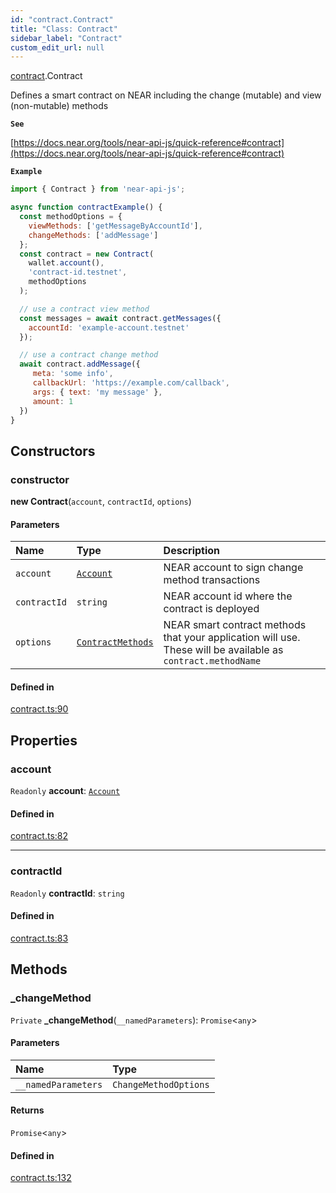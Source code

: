 ```yaml
---
id: "contract.Contract"
title: "Class: Contract"
sidebar_label: "Contract"
custom_edit_url: null
---
```


[contract](../modules/contract.md).Contract

Defines a smart contract on NEAR including the change (mutable) and view (non-mutable) methods

**`See`**

[https://docs.near.org/tools/near-api-js/quick-reference#contract](https://docs.near.org/tools/near-api-js/quick-reference#contract)

**`Example`**

```js
import { Contract } from 'near-api-js';

async function contractExample() {
  const methodOptions = {
    viewMethods: ['getMessageByAccountId'],
    changeMethods: ['addMessage']
  };
  const contract = new Contract(
    wallet.account(),
    'contract-id.testnet',
    methodOptions
  );

  // use a contract view method
  const messages = await contract.getMessages({
    accountId: 'example-account.testnet'
  });

  // use a contract change method
  await contract.addMessage({
     meta: 'some info',
     callbackUrl: 'https://example.com/callback',
     args: { text: 'my message' },
     amount: 1
  })
}
```

## Constructors

### constructor

**new Contract**(`account`, `contractId`, `options`)

#### Parameters

| Name | Type | Description |
| :------ | :------ | :------ |
| `account` | [`Account`](account.Account.md) | NEAR account to sign change method transactions |
| `contractId` | `string` | NEAR account id where the contract is deployed |
| `options` | [`ContractMethods`](../interfaces/contract.ContractMethods.md) | NEAR smart contract methods that your application will use. These will be available as `contract.methodName` |

#### Defined in

[contract.ts:90](https://github.com/maxhr/near--near-api-js/blob/a0c9a104/packages/near-api-js/src/contract.ts#L90)

## Properties

### account

 `Readonly` **account**: [`Account`](account.Account.md)

#### Defined in

[contract.ts:82](https://github.com/maxhr/near--near-api-js/blob/a0c9a104/packages/near-api-js/src/contract.ts#L82)

___

### contractId

 `Readonly` **contractId**: `string`

#### Defined in

[contract.ts:83](https://github.com/maxhr/near--near-api-js/blob/a0c9a104/packages/near-api-js/src/contract.ts#L83)

## Methods

### \_changeMethod

`Private` **_changeMethod**(`__namedParameters`): `Promise`<`any`\>

#### Parameters

| Name | Type |
| :------ | :------ |
| `__namedParameters` | `ChangeMethodOptions` |

#### Returns

`Promise`<`any`\>

#### Defined in

[contract.ts:132](https://github.com/maxhr/near--near-api-js/blob/a0c9a104/packages/near-api-js/src/contract.ts#L132)
